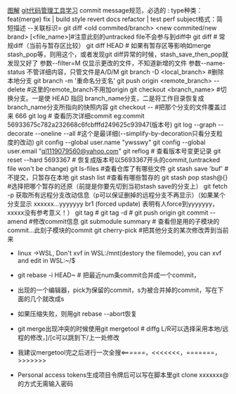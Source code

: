 [图解](https://images2015.cnblogs.com/blog/809218/201606/809218-20160604213832164-1203726937.png)
[git代码管理工具学习](https://git-scm.com/book/zh/v2)
commit message规范，必选的
<type>: <subject>
type种类：feat(merge) fix | build style revert docs refactor | test perf
subject格式：简短描述 --关联标识=<id>
git diff <old commited/branch> <new commited/new brand> [<file_name>]#注意此刻的untracked file不会参与到diff中
git diff # 常规diff（当前与暂存区比较）
git diff HEAD # 如果有暂存区等影响如merge stash_pop等，则用这个，或者发现git diff异常的时候，stash_save_then_pop就发现又好了
  参数--filter=M 仅显示更改的文件，不知道新增的文件
  参数--name-status 不管详细内容，只管文件是A/D/M
git branch -D <local_branch> #删除本地分支
git branch -m '重命名分支名'
git push origin <remote_branch> --delete #这里的remote_branch不用加origin
git checkout <branch_name> #切换分支。一是使 HEAD 指回 branch_name分支，二是将工作目录恢复成 branch_name分支所指向的快照内容
git checkout <other branch_name> -- <file>#把那个分支的文件覆盖过来 666
git log # 查看历次详细commit eg:commit 56933675c782a232668c6fcbfffd249625c93947(版本号)
git log --graph --decorate --oneline --all #这个是最详细(--simplify-by-decoration只看分支粒度的改动)
git config --global user.name "ywsswy"
git config --global user.email "ql1119079560@yahoo.com"
git reflog # 查看版本号变更记录
git reset --hard 5693367 # 恢复成版本号以5693367开头的commit,(untracked file won't be change)
git ls-files #查看仓库了有哪些文件
git stash save 'buf' #不提交，只暂存在本地
git stash list #查看有哪些暂存的
git stash pop stash@{<num>} #选择把哪个暂存的还原（前提是你要先切到当初stash save的分支上）
git fetch -p 获取所有远程分支改动信息（p可以保证删掉的远程分支不再显示）（如果某个分支显示 xxxxxx...yyyyyyy br1  (forced update) 表明有人force到yyyyyyy，xxxxx没有参考意义！）
git tag <name> # git tag -d <name> # git push origin <name>
git commit --amend #修改commit信息
git submodule summary # 查看但是用的子模块的commit...此刻子模块的commit
git cherry-pick <commit> #把其他分支的某次修改弄到当前来

- linux ->WSL, Don't xvf in WSL:/mnt(destory the filemode), you can xvf and edit in WSL:~/$
- git rebase -i HEAD~<num> # 把最近num条commit合并成一个commit，
- 出现的一个编辑器，pick为保留的commit，s为被合并掉的commit，写在下面的几个就改成s
- 如果压缩失败，则用git rebase --abort恢复
- git merge出现冲突的时候使用git mergetool # diffg L/R可以选择采用本地/远程的修改，]/[c可以跳到下/上一处修改
- 我建议mergetool完之后进行一次全搜<======，<<<<<<<，=======，>>>>>>>

- Personal access tokens生成项目令牌后可以写在脚本里git clone xxxxxxx<tokens>@<git-path> <branch>的方式无需输入密码
